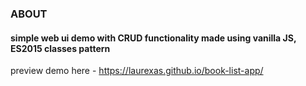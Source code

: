 ### ABOUT 


#### simple web ui demo with CRUD functionality made using vanilla JS, ES2015 classes pattern

preview demo here - https://laurexas.github.io/book-list-app/
